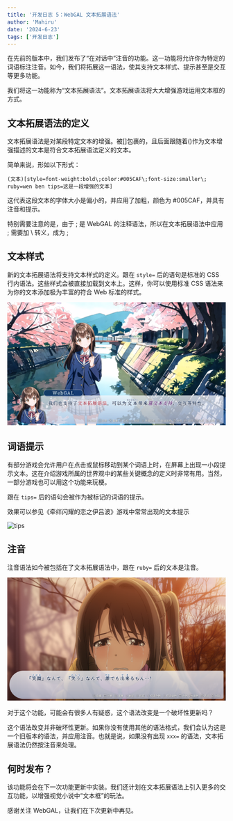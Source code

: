 ```yaml
---
title: '开发日志 5：WebGAL 文本拓展语法'
author: 'Mahiru'
date: '2024-6-23'
tags: ['开发日志']
---
```


在先前的版本中，我们发布了“在对话中”注音的功能。这一功能将允许你为特定的词语标注注音。如今，我们将拓展这一语法，使其支持文本样式、提示甚至是交互等更多功能。

我们将这一功能称为“文本拓展语法”。文本拓展语法将大大增强游戏运用文本框的方式。

## 文本拓展语法的定义

文本拓展语法是对某段特定文本的增强。被[]包裹的，且后面跟随着()作为文本增强描述的文本是符合文本拓展语法定义的文本。

简单来说，形如以下形式：

```
(文本)[style=font-weight:bold\;color:#005CAF\;font-size:smaller\; ruby=wen ben tips=这是一段增强的文本]
```

这代表这段文本的字体大小是偏小的，并应用了加粗，颜色为 #005CAF，并具有注音和提示。

特别需要注意的是，由于 ; 是 WebGAL 的注释语法，所以在文本拓展语法中应用 ; 需要加 \ 转义，成为 \;

## 文本样式

新的文本拓展语法将支持文本样式的定义。跟在 `style=` 后的语句是标准的 CSS 行内语法。这些样式会被直接加载到文本上。这样，你可以使用标准 CSS 语法来为你的文本添加极为丰富的符合 Web 标准的样式。

![richtext](image2.png)

## 词语提示

有部分游戏会允许用户在点击或鼠标移动到某个词语上时，在屏幕上出现一小段提示文本。这在介绍游戏所属的世界观中的某些关键概念的定义时非常有用。当然，一部分游戏也可以用这个功能来玩梗。

跟在 `tips=` 后的语句会被作为被标记的词语的提示。

效果可以参见《牵绊闪耀的恋之伊吕波》游戏中常常出现的文本提示

![tips](image3.png)

## 注音

注音语法如今被包括在了文本拓展语法中，跟在 `ruby=` 后的文本是注音。

![preview](image1.png)

对于这个功能，可能会有很多人有疑惑，这个语法改变是一个破坏性更新吗？

这个语法改变并非破坏性更新。如果你没有使用其他的语法格式，我们会认为这是一个旧版本的语法，并应用注音。也就是说，如果没有出现 `xxx=` 的语法，文本拓展语法仍然按注音来处理。

## 何时发布？

该功能将会在下一次功能更新中实装。我们还计划在文本拓展语法上引入更多的交互功能，以增强视觉小说中“文本框”的玩法。

感谢关注 WebGAL，让我们在下次更新中再见。
